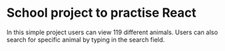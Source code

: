 # School project to practise React

In this simple project users can view 119 different animals. Users can also search for specific animal by typing in the search field.
